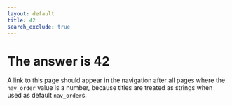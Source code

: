 ```yaml
---
layout: default
title: 42
search_exclude: true
---
```


# The answer is 42

A link to this page should appear in the navigation after all pages where
the `nav_order` value is a number, because titles are treated as strings
when used as default `nav_order`s.
